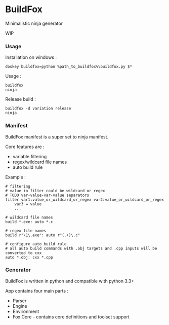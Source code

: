 # BuildFox

Minimalistic ninja generator

WIP

### Usage

Installation on windows :

	doskey buildfox=python %path_to_buildfox%\buildfox.py $*

Usage :

	buildfox
	ninja

Release build :

	buildfox -d variation release
	ninja

### Manifest

BuildFox manifest is a super set to ninja manifest.

Core features are :

- variable filtering
- regex/wildcard file names
- auto build rule

Example :

	# filtering	
	# value in filter could be wildcard or regex
	# TODO var-value-var-value separators
	filter var1:value_or_wildcard_or_regex var2:value_or_wildcard_or_regex
		var3 = value
		...
	
	# wildcard file names
	build *.exe: auto *.c
	
	# regex file names
	build r"\1\.exe": auto r"(.+)\.c"
	
	# configure auto build rule
	# all auto build commands with .obj targets and .cpp inputs will be converted to cxx
	auto *.obj: cxx *.cpp

### Generator

BuildFox is written in python and compatible with python 3.3+

App contains four main parts :

- Parser
- Engine
- Environment
- Fox Core - contains core definitions and toolset support
